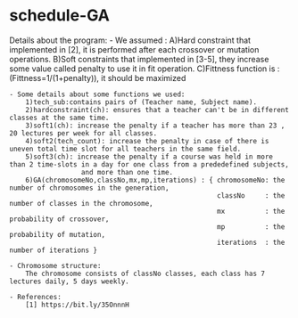 # schedule-GA

Details about the program:
    - We assumed :
        A)Hard constraint that implemented in [2], it is performed after each crossover or mutation operations.
        B)Soft constraints that implemented in [3-5], they increase some value called penalty to use it in fit operation.
        C)Fittness function is : (Fittness=1/(1+penalty)), it should be maximized

    - Some details about some functions we used:        
        1)tech_sub:contains pairs of (Teacher name, Subject name).
        2)hardconstraint(ch): ensures that a teacher can't be in different classes at the same time.
        3)soft1(ch): increase the penalty if a teacher has more than 23 , 20 lectures per week for all classes.
        4)soft2(tech_count): increase the penalty in case of there is uneven total time slot for all teachers in the same field.
        5)soft3(ch): increase the penalty if a course was held in more than 2 time-slots in a day for one class from a prededefined subjects,
                      and more than one time.
        6)GA(chromosomeNo,classNo,mx,mp,iterations) : { chromosomeNo: the number of chromosomes in the generation,
                                                        classNo     : the number of classes in the chromosome,
                                                        mx          : the probability of crossover,
                                                        mp          : the probability of mutation,
                                                        iterations  : the number of iterations }            
        
    - Chromosome structure:
        The chromosome consists of classNo classes, each class has 7 lectures daily, 5 days weekly.

    - References:
        [1] https://bit.ly/35OnnnH
